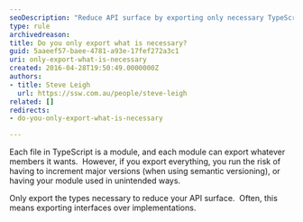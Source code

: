 ```yaml
---
seoDescription: "Reduce API surface by exporting only necessary TypeScript types."
type: rule
archivedreason: 
title: Do you only export what is necessary?
guid: 5aaeef57-baee-4781-a93e-17fef272a3c1
uri: only-export-what-is-necessary
created: 2016-04-28T19:50:49.0000000Z
authors:
- title: Steve Leigh
  url: https://ssw.com.au/people/steve-leigh
related: []
redirects:
- do-you-only-export-what-is-necessary

---
```


Each file in TypeScript is a module, and each module can export whatever members it wants.  However, if you export everything, you run the risk of having to increment major versions (when using semantic versioning), or having your module used in unintended ways.

<!--endintro-->

Only export the types necessary to reduce your API surface.  Often, this means exporting interfaces over implementations.

